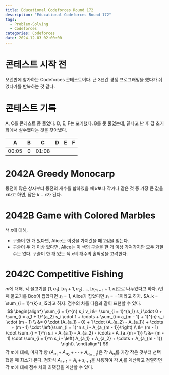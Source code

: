 ```yaml
---
title: Educational Codeforces Round 172
description: "Educational Codeforces Round 172"
tags:
  - Problem-Solving
  - Codeforces
categories: Codeforces
date: 2024-12-03 02:00:00
---
```


# 콘테스트 시작 전

오랜만에 참가하는 Codeforces 콘테스트이다.
근 3년간 경쟁 프로그래밍을 했다가 쉬었다가를 반복하는 것 같다.

# 콘테스트 기록

A, C를 콘테스트 중 풀었다. D, E, F는 포기했다. 
B를 못 풀었는데, 끝나고 난 후 값 초기화에서 실수했다는 것을 찾아냈다.

|A|B|C|D|E|F|
|:---:|:---:|:---:|:---:|:---:|:---:|
|00:05|0|01:08||||

# 2042A Greedy Monocarp

동전이 많은 상자부터 동전의 개수를 합하였을 때 $k$보다 작거나 같은 것 중 가장 큰 값을 $x$라고 하면, 답은 $k - x$가 된다.

# 2042B Game with Colored Marbles

색 $x$에 대해,
* 구슬이 한 개 있다면, Alice는 이것을 가져갔을 때 2점을 얻는다.
* 구슬이 두 개 이상 있다면, Alice는 이 색의 구슬을 한 개 이상 가져가지만 모두 가질 수는 없다.
구슬이 한 개 있는 색 $x$의 개수의 홀짝성을 고려한다.

# 2042C Competitive Fishing
$m$에 대해, 각 물고기를 $[1, a_1], [a_1 + 1, a_2], \dots, [a_{m - 1} + 1, n]$으로 나누었다고 하자.
$i$번째 물고기를 Bob이 잡았다면 $s_i = 1$, Alice가 잡았다면 $s_i = -1$이라고 하자.
$A_k = \sum_{i = 1}^{k} s_i$라고 하자.
점수의 차를 다음과 같이 표현할 수 있다.
$$
\begin{align*}
\sum_{i = 1}^{n} s_i v_i &= \sum_{i = 1}^{a_1} s_i \cdot 0 + \sum_{i = a_1 + 1}^{a_2} s_i \cdot 1 + \cdots + \sum_{i = a_{m - 1} + 1}^{n} s_i \cdot (m - 1) \\
&= 0 \cdot (A_{a_1} - 0) + 1 \cdot (A_{a_2} - A_{a_1}) + \cdots + (m - 1) \cdot \left(\sum_{i = 1}^n s_i - A_{a_{m - 1}}\right) \\ 
&= (m - 1) \cdot \sum_{i = 1}^n s_i - A_{a_1} - A_{a_2} - \cdots - A_{a_{m - 1}} \\
&= (m - 1) \cdot \sum_{i = 1}^n s_i - \left( A_{a_1} + A_{a_2} + \cdots + A_{a_{m - 1}} \right).
\end{align*}
$$
각 $m$에 대해, 마지막 항 $\left( A_{a_1} + A_{a_2} + \cdots + A_{a_{m - 1}} \right)$은 각 $A_{a_j}$를 가장 작은 것부터 선택했을 때 최소가 된다. 
점화식 $A_{i+1} = A_{i} + s_{i + 1}$을 사용하여 각 $A_i$를 계산하고 정렬하면 
각 $m$에 대해 점수 차의 최댓값을 계산할 수 있다.